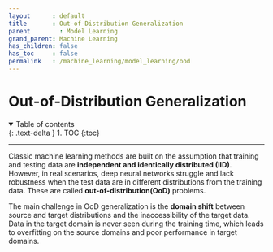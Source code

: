 ```yaml
---
layout      : default
title       : Out-of-Distribution Generalization
parent        : Model Learning
grand_parent: Machine Learning
has_children: false
has_toc     : false
permalink   : /machine_learning/model_learning/ood
---
```


# Out-of-Distribution Generalization

<details open markdown="block">
  <summary>Table of contents</summary>
  {: .text-delta }
  1. TOC
  {:toc}
</details>

---

Classic machine learning methods are built on the assumption that training and
testing data are **independent and identically distributed (IID)**. However, in
real scenarios, deep neural networks struggle and lack robustness when the test
data are in different distributions from the training data. These are called 
**out-of-distribution(OoD)** problems.

The main challenge in OoD generalization is the **domain shift** between source
and target distributions and the inaccessibility of the target data. Data in the
target domain is never seen during the training time, which leads to
overfitting on the source domains and poor performance in target domains.

##           
